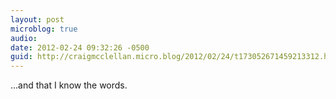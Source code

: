 ```yaml
---
layout: post
microblog: true
audio: 
date: 2012-02-24 09:32:26 -0500
guid: http://craigmcclellan.micro.blog/2012/02/24/t173052671459213312.html
---
```

...and that I know the words.
